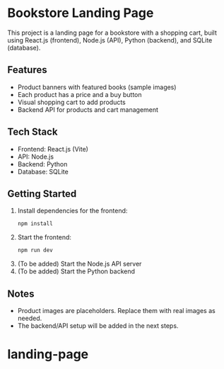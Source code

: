 
# Bookstore Landing Page

This project is a landing page for a bookstore with a shopping cart, built using React.js (frontend), Node.js (API), Python (backend), and SQLite (database).

## Features
- Product banners with featured books (sample images)
- Each product has a price and a buy button
- Visual shopping cart to add products
- Backend API for products and cart management

## Tech Stack
- Frontend: React.js (Vite)
- API: Node.js
- Backend: Python
- Database: SQLite

## Getting Started
1. Install dependencies for the frontend:
   ```bash
   npm install
   ```
2. Start the frontend:
   ```bash
   npm run dev
   ```
3. (To be added) Start the Node.js API server
4. (To be added) Start the Python backend

## Notes
- Product images are placeholders. Replace them with real images as needed.
- The backend/API setup will be added in the next steps.
# landing-page
